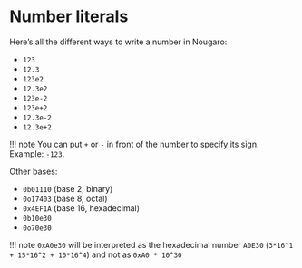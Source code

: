 # Number literals

Here’s all the different ways to write a number in Nougaro:

* `123`
* `12.3`
* `123e2`
* `12.3e2`
* `123e-2`
* `123e+2`
* `12.3e-2`
* `12.3e+2`

!!! note
    You can put `+` or `-` in front of the number to specify its sign. Example: `-123`.

Other bases:

* `0b01110` (base 2, binary)
* `0o17403` (base 8, octal)
* `0x4EF1A` (base 16, hexadecimal)
* `0b10e30`
* `0o70e30`

!!! note
    `0xA0e30` will be interpreted as the hexadecimal number `A0E30` (`3*16^1 + 15*16^2 + 10*16^4`) and not as `0xA0 * 10^30`
